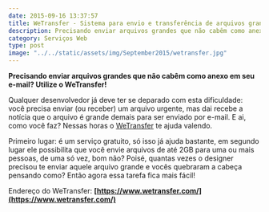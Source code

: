 ```yaml
---
date: 2015-09-16 13:37:57
title: WeTransfer - Sistema para envio e transferência de arquivos grandes
description: Precisando enviar arquivos grandes que não cabêm como anexo em seu e-mail? Utilize o WeTransfer!
category: Serviços Web
type: post
image: "../../static/assets/img/September2015/wetransfer.jpg"
---
```


**Precisando enviar arquivos grandes que não cabêm como anexo em seu e-mail? Utilize o WeTransfer!**

Qualquer desenvolvedor já deve ter se deparado com esta dificuldade: você precisa enviar (ou receber) um arquivo urgente, mas dai recebe a notícia que o arquivo é grande demais para ser enviado por e-mail. E ai, como você faz? Nessas horas o [WeTransfer](https://www.wetransfer.com/) te ajuda valendo.

Primeiro lugar: é um serviço gratuito, só isso já ajuda bastante, em segundo lugar ele possibilita que você envie arquivos de até 2GB para uma ou mais pessoas, de uma só vez, bom não? Poisé, quantas vezes o designer precisou te enviar aquele arquivo grande e vocês quebraram a cabeça pensando como? Então agora essa tarefa fica mais fácil!

Endereço do WeTransfer: **[https://www.wetransfer.com/](https://www.wetransfer.com/)**
